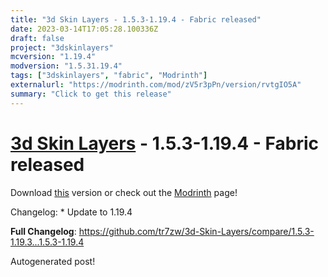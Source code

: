 ```yaml
---
title: "3d Skin Layers - 1.5.3-1.19.4 - Fabric released"
date: 2023-03-14T17:05:28.100336Z
draft: false
project: "3dskinlayers"
mcversion: "1.19.4"
modversion: "1.5.31.19.4"
tags: ["3dskinlayers", "fabric", "Modrinth"]
externalurl: "https://modrinth.com/mod/zV5r3pPn/version/rvtgIO5A"
summary: "Click to get this release"
---
```

# [3d Skin Layers](/project/3dskinlayers) - 1.5.3-1.19.4 - Fabric released
Download [this](https://modrinth.com/mod/zV5r3pPn/version/rvtgIO5A) version or check out the [Modrinth](https://modrinth.com/mod/zV5r3pPn) page!

Changelog: * Update to 1.19.4

**Full Changelog**: https://github.com/tr7zw/3d-Skin-Layers/compare/1.5.3-1.19.3...1.5.3-1.19.4

Autogenerated post!
